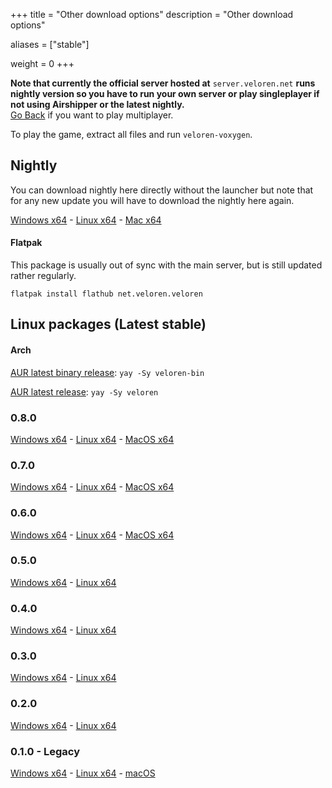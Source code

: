 +++
title = "Other download options"
description = "Other download options"

aliases = ["stable"]

weight = 0
+++

**Note that currently the official server hosted at** `server.veloren.net` **runs nightly version so you have to run your own server or play singleplayer if not using Airshipper or the latest nightly.**<br>
[Go Back](@/download.md) if you want to play multiplayer.

To play the game, extract all files and run `veloren-voxygen`.

## Nightly

You can download nightly here directly without the launcher but note that for any new update you will have to download the nightly here again.

[Windows x64](https://download.veloren.net/latest/windows) -
[Linux x64](https://download.veloren.net/latest/linux) - 
[Mac x64](https://download.veloren.net/latest/macos)

#### Flatpak

This package is usually out of sync with the main server, but is still updated rather regularly.

`flatpak install flathub net.veloren.veloren`

## Linux packages (Latest stable)

#### Arch

[AUR latest binary release](https://aur.archlinux.org/packages/veloren-bin/
): `yay -Sy veloren-bin`

[AUR latest release](https://aur.archlinux.org/packages/veloren/
): `yay -Sy veloren`

### 0.8.0

[Windows x64](https://veloren-4129.fra1.digitaloceanspaces.com/releases/0.8.0-windows.zip) -
[Linux x64](https://veloren-4129.fra1.digitaloceanspaces.com/releases/0.8.0-linux.tar.gz) -
[MacOS x64](https://veloren-4129.fra1.digitaloceanspaces.com/releases/0.8.0-macos.tar.gz)

### 0.7.0

[Windows x64](https://veloren-4129.fra1.digitaloceanspaces.com/releases/0.7.0-windows.zip) -
[Linux x64](https://veloren-4129.fra1.digitaloceanspaces.com/releases/0.7.0-linux.tar.gz) -
[MacOS x64](https://veloren-4129.fra1.digitaloceanspaces.com/releases/0.7.0-macos.tar.gz)

### 0.6.0

[Windows x64](https://veloren-4129.fra1.digitaloceanspaces.com/releases/0.6.0-windows.zip) -
[Linux x64](https://veloren-4129.fra1.digitaloceanspaces.com/releases/0.6.0-linux.tar.gz) -
[MacOS x64](https://veloren-4129.fra1.digitaloceanspaces.com/releases/0.6.0-macos.zip)

### 0.5.0

[Windows x64](https://veloren-4129.fra1.digitaloceanspaces.com/releases/0.5.0-windows.zip) -
[Linux x64](https://veloren-4129.fra1.digitaloceanspaces.com/releases/0.5.0-linux.tar.gz)

### 0.4.0

[Windows x64](https://veloren-4129.fra1.digitaloceanspaces.com/releases/0.4.0-windows.zip) -
[Linux x64](https://veloren-4129.fra1.digitaloceanspaces.com/releases/0.4.0-linux.tar.gz)

### 0.3.0

[Windows x64](https://veloren-4129.fra1.digitaloceanspaces.com/releases/0.3.0-windows.zip) -
[Linux x64](https://veloren-4129.fra1.digitaloceanspaces.com/releases/0.3.0-linux.tar.gz)

### 0.2.0

[Windows x64](https://veloren-4129.fra1.digitaloceanspaces.com/releases/0.2.0-windows.zip) -
[Linux x64](https://veloren-4129.fra1.digitaloceanspaces.com/releases/0.2.0-linux.tar.gz)

### 0.1.0 - Legacy

[Windows x64](https://gitlab.com/veloren/game/-/jobs/artifacts/v0.1.0/download?job=stable-windows-optimized) -
[Linux x64](https://gitlab.com/veloren/game/-/jobs/artifacts/v0.1.0/download?job=stable-linux-optimized) -
[macOS](/download/macos.zip)
